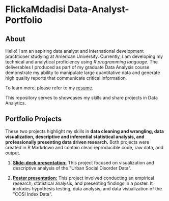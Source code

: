 # FlickaMdadisi **Data-Analyst-Portfolio**

## **About**

Hello! I am an aspiring data analyst and international development practitioner studying at American University. Currently, I am developing my technical and analytical proficiency using *R programming language.* The deliverables I produced as part of my graduate Data Analysis course demonstrate my ability to manipulate large quantitative data and generate high quality reports that communicate critical information.

To learn more, please refer to my [resume](https://github.com/FlickaMdadisi/Data-Analyst-Portfolio/blob/main/resume_pdf.pdf).

This repository serves to showcases my skills and share projects in Data Analytics. 

## **Portfolio Projects**
These two projects highlight my skills in **data cleaning and wrangling, data visualization, descriptive and inferential statistical analysis, and professionally presenting data driven research.** Both projects were created in R Markdown and contain clean reproducible code, raw data, and output. 

1. [**Slide-deck presentation:**](https://github.com/FlickaMdadisi/Slide_deck/tree/main) This project focused on visualization and descriptive analysis of the "Urban Social Disorder Data".

2. [**Poster presentation:**](https://github.com/FlickaMdadisi/Poster) This project involved conducting an empirical research, statistical analysis, and presenting findings in a poster. It includes hypothesis testing, data analysis, and data visualization of the "COSI Index Data". 
